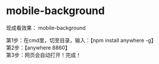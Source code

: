 # mobile-background
现成看效果： mobile-background<br/>

第1步：在cmd里，切至目录，输入：【npm install anywhere -g】<br/>
第2步：【anywhere 8860】<br/>
第3步：网页会自动打开！完成！
